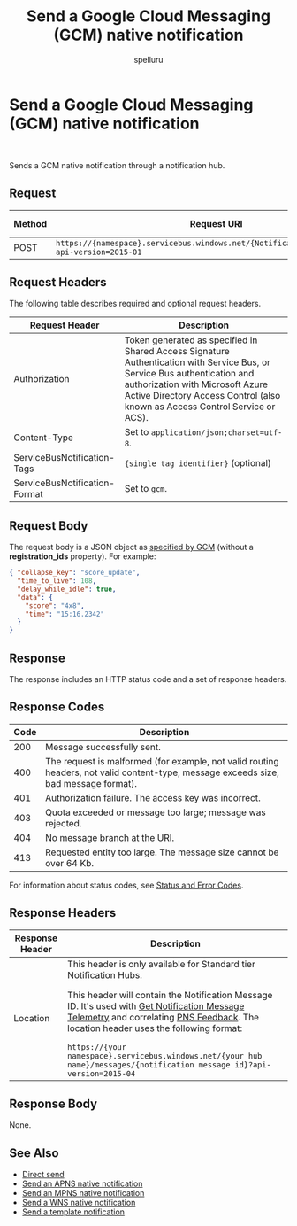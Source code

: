 ﻿---
title: "Send a Google Cloud Messaging (GCM) native notification"
ms.custom: ""
ms.date: "2019-04-05"
ms.prod: "azure"
ms.reviewer: ""
ms.service: "notification-hubs"
ms.suite: ""
ms.tgt_pltfrm: ""
ms.topic: "reference"
author: "spelluru"
ms.author: "spelluru"
manager: "timlt"

---


# Send a Google Cloud Messaging (GCM) native notification

 


Sends a GCM native notification through a notification hub.

## Request

| Method | Request URI | HTTP Version |
| ------ | ----------- | ------------ | 
| POST | `https://{namespace}.servicebus.windows.net/{NotificationHub}/messages/?api-version=2015-01` | HTTP/1.1 |

## Request Headers

The following table describes required and optional request headers.

| Request Header | Description |
| -------------- | ----------- | 
| Authorization | Token generated as specified in Shared Access Signature Authentication with Service Bus, or Service Bus authentication and authorization with Microsoft Azure Active Directory Access Control (also known as Access Control Service or ACS). |
| Content-Type | Set to `application/json;charset=utf-8`. |
| ServiceBusNotification-Tags | `{single tag identifier}` (optional) |
| ServiceBusNotification-Format | Set to `gcm`. |


## Request Body

The request body is a JSON object as [specified by GCM](http://developer.android.com/google/gcm/gcm.html) (without a **registration\_ids** property). For example:

```json
{ "collapse_key": "score_update",
  "time_to_live": 108,
  "delay_while_idle": true,
  "data": {
    "score": "4x8",
    "time": "15:16.2342"
  }
}
```

## Response

The response includes an HTTP status code and a set of response headers.

## Response Codes

| Code | Description |
| ---- | ----------- |
| 200 | Message successfully sent. |
| 400 | The request is malformed (for example, not valid routing headers, not valid content-type, message exceeds size, bad message format). |
| 401 | Authorization failure. The access key was incorrect. |
| 403 | Quota exceeded or message too large; message was rejected. |
| 404 | No message branch at the URI. |
| 413 | Requested entity too large. The message size cannot be over 64 Kb. |

For information about status codes, see [Status and Error Codes](/rest/api/storageservices/Common-REST-API-Error-Codes).

## Response Headers

| Response Header | Description |
| --------------- | ----------- | 
| Location | This header is only available for Standard tier Notification Hubs. <p> This header will contain the Notification Message ID. It's used with [Get Notification Message Telemetry](get-notification-message-telemetry.md) and correlating [PNS Feedback](get-pns-feedback.md). The location header uses the following format:</p> `https://{your namespace}.servicebus.windows.net/{your hub name}/messages/{notification message id}?api-version=2015-04`

## Response Body

None.

## See Also
- [Direct send](direct-send.md)  
- [Send an APNS native notification](send-apns-native-notification.md)  
- [Send an MPNS native notification](send-mpns-native-notification.md)  
- [Send a WNS native notification](send-wns-native-notification.md)
- [Send a template notification](send-template-notification.md)  
